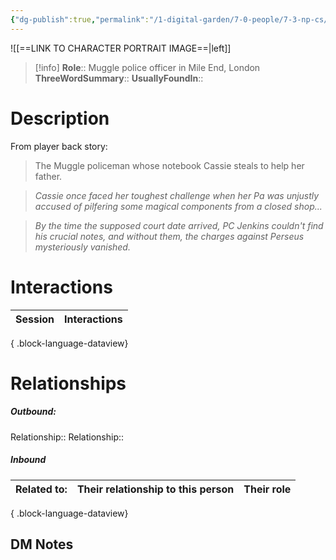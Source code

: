 ```yaml
---
{"dg-publish":true,"permalink":"/1-digital-garden/7-0-people/7-3-np-cs/pc-jenkins-muggle/","tags":["#person","wider-world","muggle"]}
---
```


![[==LINK TO CHARACTER PORTRAIT IMAGE==\|left]]
>[!info] 
>**Role**:: Muggle police officer in Mile End, London
>**ThreeWordSummary**:: 
>**UsuallyFoundIn**:: 

# Description

From player back story:
> The Muggle policeman whose notebook Cassie steals to help her father.

>_Cassie once faced her toughest challenge when her Pa was unjustly accused of pilfering some magical components from a closed shop..._

>_By the time the supposed court date arrived, PC Jenkins couldn't find his crucial notes, and without them, the charges against Perseus mysteriously vanished._

# Interactions

| Session | Interactions |
| ------- | ------------ |

{ .block-language-dataview}

# Relationships
##### Outbound:
Relationship::
Relationship::

##### Inbound
| Related to: | Their relationship to this person | Their role |
| ----------- | --------------------------------- | ---------- |

{ .block-language-dataview}







## DM Notes
